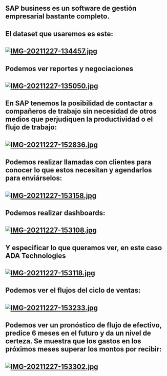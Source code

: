 ## SAP business es un software de gestión empresarial bastante completo.

## El dataset que usaremos es este:
## [![IMG-20211227-134457.jpg](https://i.postimg.cc/t44RHhk1/IMG-20211227-134457.jpg)](https://postimg.cc/TpBvV5ZG)

## Podemos ver reportes y negociaciones 
## [![IMG-20211227-135050.jpg](https://i.postimg.cc/rsyjDk18/IMG-20211227-135050.jpg)](https://postimg.cc/N9VmnZCV)

## En SAP tenemos la posibilidad de contactar a compañeros de trabajo sin necesidad de otros medios que perjudiquen la productividad o el flujo de trabajo:
## [![IMG-20211227-152836.jpg](https://i.postimg.cc/GtcR9HgH/IMG-20211227-152836.jpg)](https://postimg.cc/qhZS5MTT)

## Podemos realizar llamadas con clientes para conocer lo que estos necesitan y agendarlos para enviárselos:
## [![IMG-20211227-153158.jpg](https://i.postimg.cc/4dbQ1pj5/IMG-20211227-153158.jpg)](https://postimg.cc/HcnMY8Yc)

## Podemos realizar dashboards:
## [![IMG-20211227-153108.jpg](https://i.postimg.cc/zGymPfzW/IMG-20211227-153108.jpg)](https://postimg.cc/pmM1mRnX)

## Y especificar lo que queramos ver, en este caso ADA Technologies
## [![IMG-20211227-153118.jpg](https://i.postimg.cc/rsLTW2xb/IMG-20211227-153118.jpg)](https://postimg.cc/xJgBD7sy)

## Podemos ver el flujos del ciclo de ventas:
## [![IMG-20211227-153233.jpg](https://i.postimg.cc/R0z2XLN6/IMG-20211227-153233.jpg)](https://postimg.cc/QF06M5gh)

## Podemos ver un pronóstico de flujo de efectivo, predice 6 meses en el futuro y da un nivel de certeza. Se muestra que los gastos en los próximos meses superar los montos por recibir:
## [![IMG-20211227-153302.jpg](https://i.postimg.cc/yNgXgMV0/IMG-20211227-153302.jpg)](https://postimg.cc/06vJhHKN)
